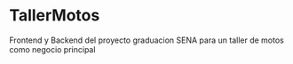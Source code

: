 # TallerMotos
Frontend y Backend del proyecto graduacion SENA para un taller de motos como negocio principal
